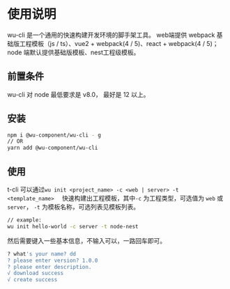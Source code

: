 # 使用说明

wu-cli 是一个通用的快速构建开发环境的脚手架工具。
web端提供 webpack 基础版工程模板（js / ts）、vue2 + webpack(4 / 5)、react + webpack(4 / 5)；node 端默认提供基础版模板、nest工程级模板。

## 前置条件

wu-cli 对 node 最低要求是 v8.0， 最好是 12 以上。

## 安装

```bash
npm i @wu-component/wu-cli - g
// OR
yarn add @wu-component/wu-cli
```
## 使用

t-cli 可以通过```wu init <project_name> -c <web | server> -t <template_name>  ``` 快速构建出工程模板，其中```-c``` 为工程类型，可选值为 ```web``` 或 ```server```， ```-t``` 为模板名称，可选列表见模板列表。

```bash
// example:
wu init hello-world -c server -t node-nest
```

然后需要键入一些基本信息，不输入可以，一路回车即可。

```bash
? what's your name? dd
? please enter version? 1.0.0
? please enter description.
√ download success
√ create success

```
